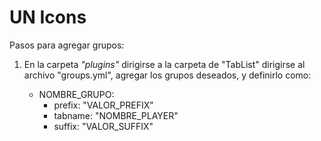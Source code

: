 # UN Icons

Pasos para agregar grupos:

1. En la carpeta _"plugins"_ dirigirse a la carpeta de "TabList" dirigirse al archivo "groups.yml", agregar los grupos deseados, y definirlo como:

   - NOMBRE_GRUPO:
     - prefix: "VALOR_PREFIX"
     - tabname: "NOMBRE_PLAYER"
     - suffix: "VALOR_SUFFIX"
